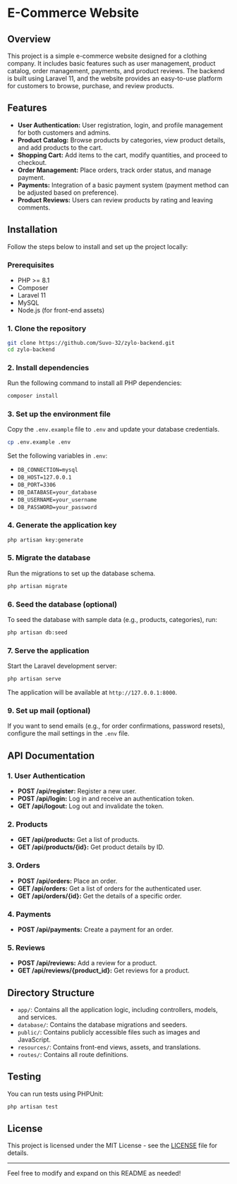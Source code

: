 
# E-Commerce Website

## Overview

This project is a simple e-commerce website designed for a clothing company. It includes basic features such as user management, product catalog, order management, payments, and product reviews. The backend is built using Laravel 11, and the website provides an easy-to-use platform for customers to browse, purchase, and review products.

## Features

- **User Authentication:** User registration, login, and profile management for both customers and admins.
- **Product Catalog:** Browse products by categories, view product details, and add products to the cart.
- **Shopping Cart:** Add items to the cart, modify quantities, and proceed to checkout.
- **Order Management:** Place orders, track order status, and manage payment.
- **Payments:** Integration of a basic payment system (payment method can be adjusted based on preference).
- **Product Reviews:** Users can review products by rating and leaving comments.

## Installation

Follow the steps below to install and set up the project locally:

### Prerequisites

- PHP >= 8.1
- Composer
- Laravel 11
- MySQL
- Node.js (for front-end assets)

### 1. Clone the repository

```bash
git clone https://github.com/Suvo-32/zylo-backend.git
cd zylo-backend
```

### 2. Install dependencies

Run the following command to install all PHP dependencies:

```bash
composer install
```

### 3. Set up the environment file

Copy the `.env.example` file to `.env` and update your database credentials.

```bash
cp .env.example .env
```

Set the following variables in `.env`:

- `DB_CONNECTION=mysql`
- `DB_HOST=127.0.0.1`
- `DB_PORT=3306`
- `DB_DATABASE=your_database`
- `DB_USERNAME=your_username`
- `DB_PASSWORD=your_password`

### 4. Generate the application key

```bash
php artisan key:generate
```

### 5. Migrate the database

Run the migrations to set up the database schema.

```bash
php artisan migrate
```

### 6. Seed the database (optional)

To seed the database with sample data (e.g., products, categories), run:

```bash
php artisan db:seed
```

### 7. Serve the application

Start the Laravel development server:

```bash
php artisan serve
```

The application will be available at `http://127.0.0.1:8000`.

### 9. Set up mail (optional)

If you want to send emails (e.g., for order confirmations, password resets), configure the mail settings in the `.env` file.

## API Documentation

### 1. User Authentication

- **POST /api/register:** Register a new user.
- **POST /api/login:** Log in and receive an authentication token.
- **GET /api/logout:** Log out and invalidate the token.

### 2. Products

- **GET /api/products:** Get a list of products.
- **GET /api/products/{id}:** Get product details by ID.

### 3. Orders

- **POST /api/orders:** Place an order.
- **GET /api/orders:** Get a list of orders for the authenticated user.
- **GET /api/orders/{id}:** Get the details of a specific order.

### 4. Payments

- **POST /api/payments:** Create a payment for an order.

### 5. Reviews

- **POST /api/reviews:** Add a review for a product.
- **GET /api/reviews/{product_id}:** Get reviews for a product.

## Directory Structure

- `app/`: Contains all the application logic, including controllers, models, and services.
- `database/`: Contains the database migrations and seeders.
- `public/`: Contains publicly accessible files such as images and JavaScript.
- `resources/`: Contains front-end views, assets, and translations.
- `routes/`: Contains all route definitions.

## Testing

You can run tests using PHPUnit:

```bash
php artisan test
```

## License

This project is licensed under the MIT License - see the [LICENSE](LICENSE) file for details.

---

Feel free to modify and expand on this README as needed!